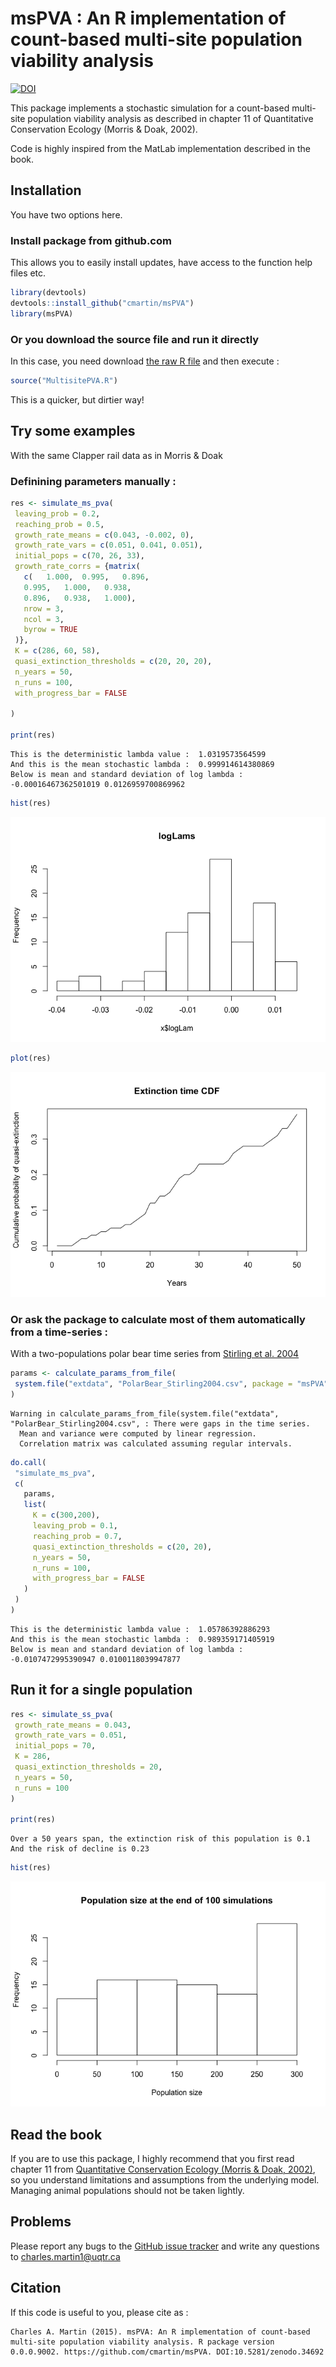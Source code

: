 # msPVA : An R implementation of count-based multi-site population viability analysis
[![DOI](https://zenodo.org/badge/19481/cmartin/msPVA.svg)](https://zenodo.org/badge/latestdoi/19481/cmartin/msPVA)

This package implements a stochastic simulation for a count-based multi-site population viability analysis as described in chapter 11 of Quantitative Conservation Ecology (Morris & Doak, 2002).

Code is highly inspired from the MatLab implementation described in the book.

## Installation
You have two options here.

### Install package from github.com
This allows you to easily install updates, have access to the function help files etc.

```r
library(devtools)
devtools::install_github("cmartin/msPVA")
library(msPVA)
```

### Or you download the source file and run it directly
In this case, you need download [the raw R file](https://raw.githubusercontent.com/cmartin/msPVA/master/R/MultisitePVA.R)
and then execute : 

```r
source("MultisitePVA.R")
```
This is a quicker, but dirtier way!

## Try some examples

With the same Clapper rail data as in Morris & Doak

### Definining parameters manually : 


```r
res <- simulate_ms_pva(
 leaving_prob = 0.2,
 reaching_prob = 0.5,
 growth_rate_means = c(0.043, -0.002, 0),
 growth_rate_vars = c(0.051, 0.041, 0.051),
 initial_pops = c(70, 26, 33),
 growth_rate_corrs = {matrix(
   c(	1.000,	0.995,   0.896,
   0.995,	1.000,   0.938,
   0.896,	0.938,   1.000),
   nrow = 3,
   ncol = 3,
   byrow = TRUE
 )},
 K = c(286, 60, 58),
 quasi_extinction_thresholds = c(20, 20, 20),
 n_years = 50,
 n_runs = 100,
 with_progress_bar = FALSE

)

print(res)
```

```
This is the deterministic lambda value :  1.0319573564599
And this is the mean stochastic lambda :  0.999914614380869
Below is mean and standard deviation of log lambda :
-0.00016467362501019 0.0126959700869962
```

```r
hist(res)
```

![](README_files/figure-html/msExample-1.png) 

```r
plot(res)
```

![](README_files/figure-html/msExample-2.png) 

### Or ask the package to calculate most of them automatically from a time-series : 
With a two-populations polar bear time series from [Stirling et al. 2004](http://arctic.journalhosting.ucalgary.ca/arctic/index.php/arctic/article/view/479/509)

```r
params <- calculate_params_from_file(
 system.file("extdata", "PolarBear_Stirling2004.csv", package = "msPVA")
)
```

```
Warning in calculate_params_from_file(system.file("extdata", "PolarBear_Stirling2004.csv", : There were gaps in the time series.
  Mean and variance were computed by linear regression.
  Correlation matrix was calculated assuming regular intervals.
```

```r
do.call(
 "simulate_ms_pva",
 c(
   params,
   list(
     K = c(300,200),
     leaving_prob = 0.1,
     reaching_prob = 0.7,
     quasi_extinction_thresholds = c(20, 20),
     n_years = 50,
     n_runs = 100,
     with_progress_bar = FALSE
   )
 )
)
```

```
This is the deterministic lambda value :  1.05786392886293
And this is the mean stochastic lambda :  0.989359171405919
Below is mean and standard deviation of log lambda :
-0.0107472995390947 0.0100118039947877
```

## Run it for a single population

```r
res <- simulate_ss_pva(
 growth_rate_means = 0.043,
 growth_rate_vars = 0.051,
 initial_pops = 70,
 K = 286,
 quasi_extinction_thresholds = 20,
 n_years = 50,
 n_runs = 100
)

print(res)
```

```
Over a 50 years span, the extinction risk of this population is 0.1
And the risk of decline is 0.23
```

```r
hist(res)
```

![](README_files/figure-html/ssExample-1.png) 

## Read the book
If you are to use this package, I highly recommend that you first read chapter 11 from [Quantitative Conservation Ecology (Morris & Doak, 2002)](http://www.sinauer.com/quantitative-conservation-biology-theory-and-practice-of-population-viability-analysis.html), so you understand limitations and assumptions from the underlying model. Managing animal populations should not be taken lightly.

## Problems
Please report any bugs to the [GitHub issue tracker](https://github.com/cmartin/msPVA/issues) and write any questions to <charles.martin1@uqtr.ca>

## Citation
If this code is useful to you, please cite as : 


```
Charles A. Martin (2015). msPVA: An R implementation of count-based multi-site population viability analysis. R package version 0.0.0.9002. https://github.com/cmartin/msPVA. DOI:10.5281/zenodo.34692
```
